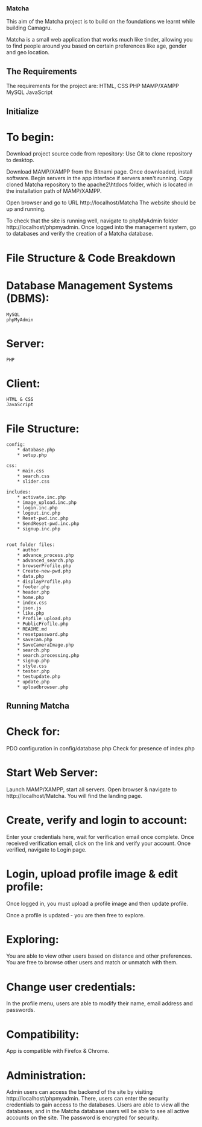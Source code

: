 ### Matcha
This aim of the Matcha project is to build on the foundations we learnt while building Camagru.

Matcha is a small web application that works much like tinder, allowing you to find people around you based on certain preferences like age, gender and geo location.

## The Requirements

The requirements for the project are:
    HTML, CSS
    PHP
    MAMP/XAMPP
    MySQL
    JavaScript

## Initialize

# To begin:

Download project source code from repository: Use Git to clone repository to desktop.

Download MAMP/XAMPP from the Bitnami page. Once downloaded, install software. Begin servers in the app interface if servers aren't running. Copy cloned Matcha repository to the apache2\htdocs folder, which is located in the installation path of MAMP/XAMPP.

Open browser and go to URL http://localhost/Matcha The website should be up and running.

To check that the site is running well, navigate to phpMyAdmin folder http://localhost/phpmyadmin. Once logged into the management system, go to databases and verify the creation of a Matcha database. 

# File Structure & Code Breakdown

# Database Management Systems (DBMS):

	MySQL
	phpMyAdmin

# Server:
	PHP

# Client:

	HTML & CSS
	JavaScript

# File Structure:

	config:
		* database.php
		* setup.php
	
    css:
        * main.css
        * search.css
        * slider.css

	includes:
		* activate.inc.php
		* image_upload.inc.php
		* login.inc.php
		* logout.inc.php
		* Reset-pwd.inc.php
		* SendReset-pwd.inc.php
		* signup.inc.php


	root folder files:
		* author
		* advance_process.php
		* advanced_search.php
		* browserProfile.php
		* Create-new-pwd.php
		* data.php
		* displayProfile.php
		* footer.php
		* header.php
		* home.php
		* index.css
		* json.js
		* like.php
		* Profile_upload.php
		* PublicProfile.php
		* README.md
		* resetpassword.php
		* savecam.php
		* SaveCameraImage.php
		* search.php
		* search.processing.php
		* signup.php
		* style.css
		* tester.php
		* testupdate.php
		* update.php
		* uploadbrowser.php

## Running Matcha

# Check for:

PDO configuration in config/database.php
Check for presence of index.php

# Start Web Server:

Launch MAMP/XAMPP, start all servers.
Open browser & navigate to http://localhost/Matcha. You will find the landing page.

# Create, verify and login to account:

Enter your credentials here, wait for verification email once complete. Once received verification email, click on the link and verify your account. Once verified, navigate to Login page.

# Login, upload profile image & edit profile:

Once logged in, you must upload a profile image and then update profile.

Once a profile is updated - you are then free to explore.

# Exploring:

You are able to view other users based on distance and other preferences. You are free to browse other users and match or unmatch with them.

# Change user credentials:

In the profile menu, users are able to modify their name, email address and passwords.

# Compatibility:

App is compatible with Firefox & Chrome.

# Administration:

Admin users can access the backend of the site by visiting http://localhost/phpmyadmin. There, users can enter the security credentials to gain access to the databases. Users are able to view all the databases, and in the Matcha database users will be able to see all active accounts on the site. The password is encrypted for security.
